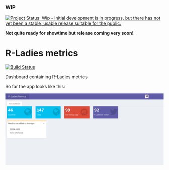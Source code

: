 ### WIP ####

[![Project Status: Wip - Initial development is in progress, but there has not yet been a stable, usable release suitable for the public.](http://www.repostatus.org/badges/0.1.0/wip.svg)](http://www.repostatus.org/#wip)

**Not quite ready for showtime but release coming very soon!**

# R-Ladies metrics

[![Build
Status](https://travis-ci.org/rladies/rladies-metrics.svg?branch=master)](https://travis-ci.org/rladies/rladies-metrics)


Dashboard containing R-Ladies metrics


So far the app looks like this:

![](www/rladies_metrics.png)
